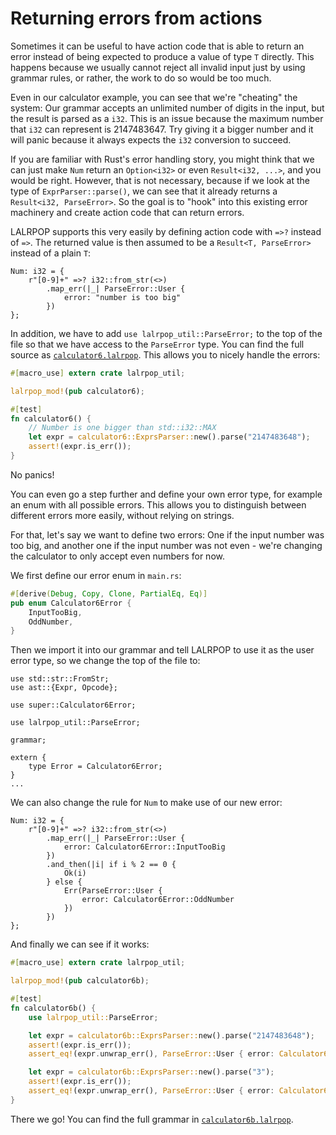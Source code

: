 # Returning errors from actions

Sometimes it can be useful to have action code that is able to return an error
instead of being expected to produce a value of type `T` directly. This happens
because we usually cannot reject all invalid input just by using grammar rules,
or rather, the work to do so would be too much.

Even in our calculator example, you can see that we're "cheating" the system:
Our grammar accepts an unlimited number of digits in the input, but the result
is parsed as a `i32`. This is an issue because the maximum number that `i32`
can represent is 2147483647. Try giving it a bigger number and it will panic
because it always expects the `i32` conversion to succeed.

If you are familiar with Rust's error handling story, you might think that we
can just make `Num` return an `Option<i32>` or even `Result<i32, ...>`, and you
would be right. However, that is not necessary, because if we look at the type
of `ExprParser::parse()`, we can see that it already returns a `Result<i32,
ParseError>`. So the goal is to "hook" into this existing error machinery and
create action code that can return errors.

LALRPOP supports this very easily by defining action code with `=>?` instead of
`=>`. The returned value is then assumed to be a `Result<T, ParseError>`
instead of a plain `T`:

```lalrpop
Num: i32 = {
    r"[0-9]+" =>? i32::from_str(<>)
        .map_err(|_| ParseError::User {
            error: "number is too big"
        })
};
```

In addition, we have to add `use lalrpop_util::ParseError;` to the top of the
file so that we have access to the `ParseError` type. You can find the full
source as [`calculator6.lalrpop`][calculator6]. This allows you to nicely
handle the errors:

```rust
#[macro_use] extern crate lalrpop_util;

lalrpop_mod!(pub calculator6);

#[test]
fn calculator6() {
    // Number is one bigger than std::i32::MAX
    let expr = calculator6::ExprsParser::new().parse("2147483648");
    assert!(expr.is_err());
}
```

No panics!

You can even go a step further and define your own error type, for example an
enum with all possible errors. This allows you to distinguish between different
errors more easily, without relying on strings.

For that, let's say we want to define two errors: One if the input number was
too big, and another one if the input number was not even - we're changing the
calculator to only accept even numbers for now.

We first define our error enum in `main.rs`:

```rust
#[derive(Debug, Copy, Clone, PartialEq, Eq)]
pub enum Calculator6Error {
    InputTooBig,
    OddNumber,
}
```

Then we import it into our grammar and tell LALRPOP to use it as the user error
type, so we change the top of the file to:

```lalrpop
use std::str::FromStr;
use ast::{Expr, Opcode};

use super::Calculator6Error;

use lalrpop_util::ParseError;

grammar;

extern {
    type Error = Calculator6Error;
}
...
```

We can also change the rule for `Num` to make use of our new error:

```lalrpop
Num: i32 = {
    r"[0-9]+" =>? i32::from_str(<>)
        .map_err(|_| ParseError::User {
            error: Calculator6Error::InputTooBig
        })
        .and_then(|i| if i % 2 == 0 {
            Ok(i)
        } else {
            Err(ParseError::User {
                error: Calculator6Error::OddNumber
            })
        })
};
```

And finally we can see if it works:

```rust
#[macro_use] extern crate lalrpop_util;

lalrpop_mod!(pub calculator6b);

#[test]
fn calculator6b() {
    use lalrpop_util::ParseError;

    let expr = calculator6b::ExprsParser::new().parse("2147483648");
    assert!(expr.is_err());
    assert_eq!(expr.unwrap_err(), ParseError::User { error: Calculator6Error::InputTooBig });

    let expr = calculator6b::ExprsParser::new().parse("3");
    assert!(expr.is_err());
    assert_eq!(expr.unwrap_err(), ParseError::User { error: Calculator6Error::OddNumber });
}
```

There we go! You can find the full grammar in [`calculator6b.lalrpop`][calculator6b].

[calculator6]: https://github.com/lalrpop/lalrpop/blob/master/doc/calculator/src/calculator6.lalrpop
[calculator6b]: https://github.com/lalrpop/lalrpop/blob/master/doc/calculator/src/calculator6b.lalrpop
